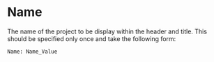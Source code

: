 # Name
The name of the project to be display within the header and title. This should be specified only once and take the following form:

    Name: Name_Value